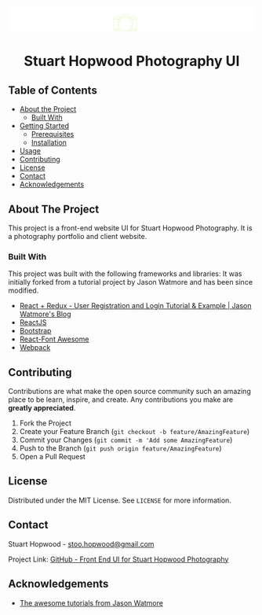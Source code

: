 <a href="[GitHub - hopwoods/sh-photography-ui: Front End UI for Stuart Hopwood Photography](https://github.com/hopwoods/sh-photography-ui)">
    <img src="src/images/SH-Photography-Camera.png" alt="Logo" style="marging-left: auto; margin-right:auto">
  </a>

  <h1 align="center">Stuart Hopwood Photography UI</h1>

<!-- TABLE OF CONTENTS -->
## Table of Contents

* [About the Project](#about-the-project)
  * [Built With](#built-with)
* [Getting Started](#getting-started)
  * [Prerequisites](#prerequisites)
  * [Installation](#installation)
* [Usage](#usage)
* [Contributing](#contributing)
* [License](#license)
* [Contact](#contact)
* [Acknowledgements](#acknowledgements)



<!-- ABOUT THE PROJECT -->
## About The Project

This project is a front-end website UI for Stuart Hopwood Photography.
It is a photography portfolio and client website.


### Built With
This project was built with the following frameworks and libraries:
It was initially forked from a tutorial project by Jason Watmore and has been since modified.

* [React + Redux - User Registration and Login Tutorial & Example \| Jason Watmore's Blog](https://jasonwatmore.com/post/2017/09/16/react-redux-user-registration-and-login-tutorial-example)
* [ReactJS](https://reactjs.org/)
* [Bootstrap](https://getbootstrap.com)
* [React-Font Awesome](https://github.com/FortAwesome/react-fontawesome)
* [Webpack](https://webpack.js.org/)


<!-- CONTRIBUTING -->
## Contributing

Contributions are what make the open source community such an amazing place to be learn, inspire, and create. Any contributions you make are **greatly appreciated**.

1. Fork the Project
2. Create your Feature Branch (`git checkout -b feature/AmazingFeature`)
3. Commit your Changes (`git commit -m 'Add some AmazingFeature`)
4. Push to the Branch (`git push origin feature/AmazingFeature`)
5. Open a Pull Request

<!-- LICENSE -->
## License

Distributed under the MIT License. See `LICENSE` for more information.


<!-- CONTACT -->
## Contact

Stuart Hopwood - stoo.hopwood@gmail.com

Project Link: [GitHub - Front End UI for Stuart Hopwood Photography](https://github.com/hopwoods/sh-photography-ui)



<!-- ACKNOWLEDGEMENTS -->
## Acknowledgements
* [The awesome tutorials from Jason Watmore ](https://jasonwatmore.com/post/2017/09/16/react-redux-user-registration-and-login-tutorial-example)






<!-- MARKDOWN LINKS & IMAGES -->
[build-shield]: https://img.shields.io/badge/build-passing-brightgreen.svg?style=flat-square
[contributors-shield]: https://img.shields.io/badge/contributors-1-orange.svg?style=flat-square
[license-shield]: https://img.shields.io/badge/license-MIT-blue.svg?style=flat-square
[license-url]: https://choosealicense.com/licenses/mit
[linkedin-shield]: https://img.shields.io/badge/-LinkedIn-black.svg?style=flat-square&logo=linkedin&colorB=555
[linkedin-url]: https://linkedin.com/in/othneildrew
[product-screenshot]: https://raw.githubusercontent.com/othneildrew/Best-README-Template/master/screenshot.png
